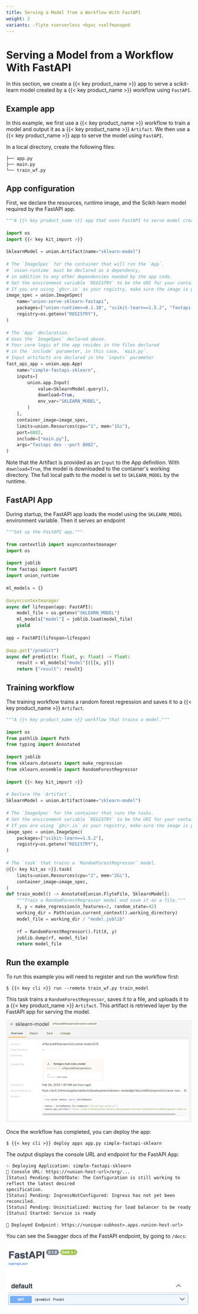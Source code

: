 ```yaml
---
title: Serving a Model from a Workflow With FastAPI
weight: 2
variants: -flyte +serverless +byoc +selfmanaged
---
```


# Serving a Model from a Workflow With FastAPI

In this section, we create a {{< key product_name >}} app to serve a scikit-learn model created by a {{< key product_name >}} workflow
using `FastAPI`.

## Example app

In this example, we first use a {{< key product_name >}} workflow to train a model and output it as a {{< key product_name >}} `Artifact`.
We then use a {{< key product_name >}} app to serve the model using `FastAPI`.

In a local directory, create the following files:

```shell
├── app.py
├── main.py
└── train_wf.py
```

## App configuration

First, we declare the resources, runtime image, and the Scikit-learn model required
by the FastAPI app.

```python
"""A {{< key product_name >}} app that uses FastAPI to serve model created by a {{< key product_name >}} workflow."""

import os
import {{< key kit_import >}}

SklearnModel = union.Artifact(name="sklearn-model")

# The `ImageSpec` for the container that will run the `App`.
# `union-runtime` must be declared as a dependency,
# in addition to any other dependencies needed by the app code.
# Set the environment variable `REGISTRY` to be the URI for your container registry.
# If you are using `ghcr.io` as your registry, make sure the image is public.
image_spec = union.ImageSpec(
    name="union-serve-sklearn-fastapi",
    packages=["union-runtime>=0.1.10", "scikit-learn==1.5.2", "fastapi[standard]"],
    registry=os.getenv("REGISTRY"),
)

# The `App` declaration.
# Uses the `ImageSpec` declared above.
# Your core logic of the app resides in the files declared
# in the `include` parameter, in this case, `main.py`.
# Input artifacts are declared in the `inputs` parameter
fast_api_app = union.app.App(
    name="simple-fastapi-sklearn",
    inputs=[
        union.app.Input(
            value=SklearnModel.query(),
            download=True,
            env_var="SKLEARN_MODEL",
        )
    ],
    container_image=image_spec,
    limits=union.Resources(cpu="1", mem="1Gi"),
    port=8082,
    include=["main.py"],
    args="fastapi dev --port 8082",
)
```


Note that the Artifact is provided as an `Input` to the App definition. With `download=True`,
the model is downloaded to the container's working directory. The full local path to the
model is set to `SKLEARN_MODEL` by the runtime.

## FastAPI App

During startup, the FastAPI app loads the model using the `SKLEARN_MODEL` environment
variable. Then it serves an endpoint

```python
"""Set up the FastAPI app."""

from contextlib import asynccontextmanager
import os

import joblib
from fastapi import FastAPI
import union_runtime

ml_models = {}

@asynccontextmanager
async def lifespan(app: FastAPI):
    model_file = os.getenv("SKLEARN_MODEL")
    ml_models["model"] = joblib.load(model_file)
    yield

app = FastAPI(lifespan=lifespan)

@app.get("/predict")
async def predict(x: float, y: float) -> float:
    result = ml_models["model"]([[x, y]])
    return {"result": result}
```

## Training workflow

The training workflow trains a random forest regression and saves it to a {{< key product_name >}}
`Artifact`.

```python
"""A {{< key product_name >}} workflow that trains a model."""

import os
from pathlib import Path
from typing import Annotated

import joblib
from sklearn.datasets import make_regression
from sklearn.ensemble import RandomForestRegressor

import {{< key kit_import >}}

# Declare the `Artifact`.
SklearnModel = union.Artifact(name="sklearn-model")

# The `ImageSpec` for the container that runs the tasks.
# Set the environment variable `REGISTRY` to be the URI for your container registry.
# If you are using `ghcr.io` as your registry, make sure the image is public.
image_spec = union.ImageSpec(
    packages=["scikit-learn==1.5.2"],
    registry=os.getenv("REGISTRY"),
)

# The `task` that trains a `RandomForestRegressor` model.
@{{< key kit_as >}}.task(
    limits=union.Resources(cpu="2", mem="2Gi"),
    container_image=image_spec,
)
def train_model() -> Annotated[union.FlyteFile, SklearnModel]:
    """Train a RandomForestRegressor model and save it as a file."""
    X, y = make_regression(n_features=2, random_state=42)
    working_dir = Path(union.current_context().working_directory)
    model_file = working_dir / "model.joblib"

    rf = RandomForestRegressor().fit(X, y)
    joblib.dump(rf, model_file)
    return model_file
```

## Run the example

To run this example you will need to register and run the workflow first:

```shell
$ {{< key cli >}} run --remote train_wf.py train_model
```


This task trains a `RandomForestRegressor`, saves it to a file, and uploads it to
a {{< key product_name >}} `Artifact`. This artifact is retrieved layer by the FastAPI app for
serving the model.

![scikit-learn Artifact](../../../_static/images/user-guide/core-concepts/serving/fastapi-sklearn/sklearn-artifact.png)

Once the workflow has completed, you can deploy the app:

```shell
$ {{< key cli >}} deploy apps app.py simple-fastapi-sklearn
```


The output displays the console URL and endpoint for the FastAPI App:

```shell
✨ Deploying Application: simple-fastapi-sklearn
🔎 Console URL: https://<union-host-url>/org/...
[Status] Pending: OutOfDate: The Configuration is still working to reflect the latest desired
specification.
[Status] Pending: IngressNotConfigured: Ingress has not yet been reconciled.
[Status] Pending: Uninitialized: Waiting for load balancer to be ready
[Status] Started: Service is ready

🚀 Deployed Endpoint: https://<unique-subhost>.apps.<union-host-url>
```


You can see the Swagger docs of the FastAPI endpoint, by going to `/docs`:

![scikit-learn FastAPI App](../../../_static/images/user-guide/core-concepts/serving/fastapi-sklearn/sklearn-fastapi.png)

